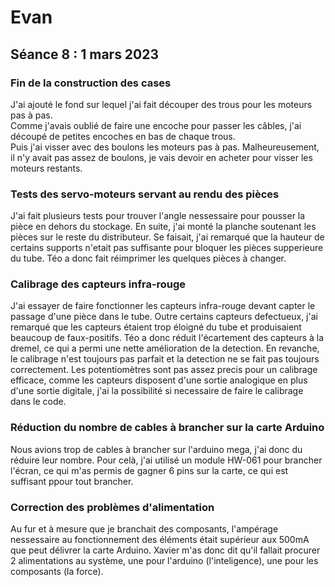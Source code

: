 # Evan

## Séance 8 : 1 mars 2023

### Fin de la construction des cases

J'ai ajouté le fond sur lequel j'ai fait découper des trous pour les moteurs pas à pas.  
Comme j'avais oublié de faire une encoche pour passer les câbles, j'ai découpé de petites encoches en bas de chaque trous.  
Puis j'ai visser avec des boulons les moteurs pas à pas. 
Malheureusement, il n'y avait pas assez de boulons, je vais devoir en acheter pour visser les moteurs restants.

### Tests des servo-moteurs servant au rendu des pièces

J'ai fait plusieurs tests pour trouver l'angle nessessaire pour pousser la pièce en dehors du stockage.
En suite, j'ai monté la planche soutenant les pièces sur le reste du distributeur.
Se faisait, j'ai remarqué que la hauteur de certains supports n'etait pas suffisante pour bloquer les pièces supperieure du tube.
Téo a donc fait réimprimer les quelques pièces à changer.

### Calibrage des capteurs infra-rouge

J'ai essayer de faire fonctionner les capteurs infra-rouge devant capter le passage d'une pièce dans le tube.
Outre certains capteurs defectueux, j'ai remarqué que les capteurs étaient trop éloigné du tube et produisaient beaucoup de faux-positifs.
Téo a donc réduit l'écartement des capteurs à la dremel, ce qui a permi une nette amélioration de la detection.
En revanche, le calibrage n'est toujours pas parfait et la detection ne se fait pas toujours correctement.
Les potentiomètres sont pas assez precis pour un calibrage efficace, comme les capteurs disposent d'une sortie analogique en plus d'une sortie digitale, j'ai la possibilité si necessaire de faire le calibrage dans le code.

### Réduction du nombre de cables à brancher sur la carte Arduino

Nous avions trop de cables à brancher sur l'arduino mega, j'ai donc du réduire leur nombre.
Pour celà, j'ai utilisé un module HW-061 pour brancher l'écran, ce qui m'as permis de gagner 6 pins sur la carte, ce qui est suffisant ppour tout brancher.

### Correction des problèmes d'alimentation

Au fur et à mesure que je branchait des composants, l'ampérage nessessaire au fonctionnement des éléments était supérieur aux 500mA que peut délivrer la carte Arduino.
Xavier m'as donc dit qu'il fallait procurer 2 alimentations au système, une pour l'arduino (l'inteligence), une pour les composants (la force).
